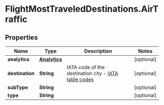 # FlightMostTraveledDestinations.AirTraffic

## Properties

Name | Type | Description | Notes
------------ | ------------- | ------------- | -------------
**analytics** | [**Analytics**](Analytics.md) |  | [optional] 
**destination** | **String** | IATA code of the destination city - [IATA table codes](http://www.iata.org/publications/Pages/code-search.aspx) | [optional] 
**subType** | **String** |  | [optional] 
**type** | **String** |  | [optional] 


